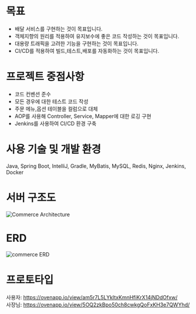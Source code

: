 # 목표

- 배달 서비스를 구현하는 것이 목표입니다.
- 객체지향의 원리를 적용하여 유지보수에 좋은 코드 작성하는 것이 목표입니다.
- 대용량 트래픽을 고려한 기능을 구현하는 것이 목표입니다.
- CI/CD를 적용하여 빌드,테스트,배포를 자동화하는 것이 목표입니다.

# 프로젝트 중점사항

- 코드 컨벤션 준수
- 모든 경우에 대한 테스트 코드 작성
- 주문 메뉴,옵션 테이블을 컬럼으로 대체
- AOP를 사용해 Controller, Service, Mapper에 대한 로깅 구현
- Jenkins를 사용하여 CI/CD 환경 구축

# 사용 기술 및 개발 환경

Java, Spring Boot, IntelliJ, Gradle, MyBatis, MySQL, Redis, Nginx, Jenkins, Docker

# 서버 구조도

![Commerce Architecture](https://user-images.githubusercontent.com/101194263/204081822-9dced7af-9d11-4fb9-b80a-dfd8d2ee9f1f.png)

# ERD

![commerce ERD](https://user-images.githubusercontent.com/101194263/209081223-2ea1479f-ab61-4fc0-9c43-76d52a7afed3.png)

# 프로토타입

사용자: https://ovenapp.io/view/am5r7L5LYkItxKmnHfiKrX14jNDdOfxw/  
사장님: https://ovenapp.io/view/5OQ2zkBpo50ch8cwkgQoFxKH3e7QWYhd/
